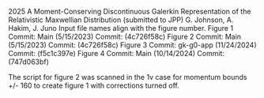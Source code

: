 2025 A Moment-Conserving Discontinuous Galerkin Representation of the Relativistic Maxwellian Distribution (submitted to JPP)
G. Johnson, A. Hakim, J. Juno
Input file names align with the figure number.
Figure 1 Commit: Main (5/15/2023) Commit: (4c726f58c)
Figure 2 Commit: Main (5/15/2023) Commit: (4c726f58c)
Figure 3 Commit: gk-g0-app (11/24/2024) Commit: (f5c1c397e)
Figure 4 Commit: Main (10/14/2024) Commit: (747d063bf)

The script for figure 2 was scanned in the 1v case for momentum bounds +/- 160 to create figure 1 with corrections turned off.

